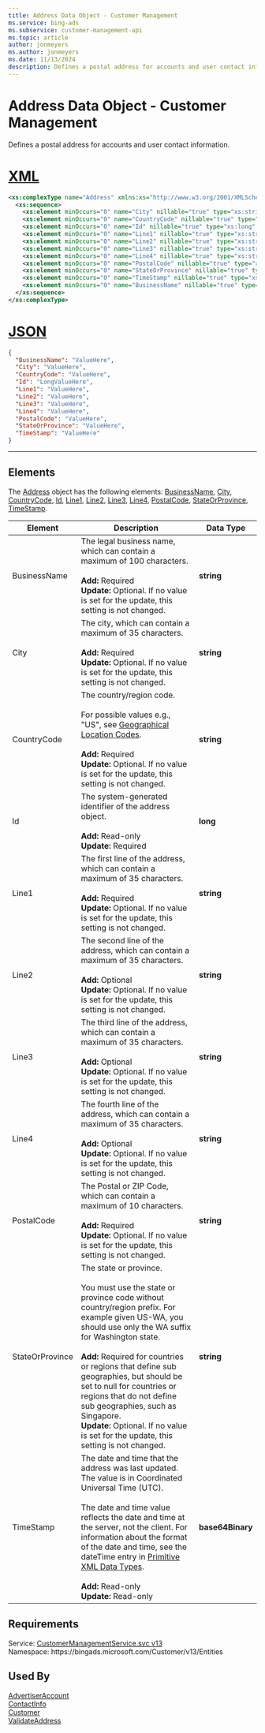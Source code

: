 ```yaml
---
title: Address Data Object - Customer Management
ms.service: bing-ads
ms.subservice: customer-management-api
ms.topic: article
author: jonmeyers
ms.author: jonmeyers
ms.date: 11/13/2024
description: Defines a postal address for accounts and user contact information.
---
```

# Address Data Object - Customer Management
Defines a postal address for accounts and user contact information.

# [XML](#tab/xml)

```xml
<xs:complexType name="Address" xmlns:xs="http://www.w3.org/2001/XMLSchema">
  <xs:sequence>
    <xs:element minOccurs="0" name="City" nillable="true" type="xs:string" />
    <xs:element minOccurs="0" name="CountryCode" nillable="true" type="xs:string" />
    <xs:element minOccurs="0" name="Id" nillable="true" type="xs:long" />
    <xs:element minOccurs="0" name="Line1" nillable="true" type="xs:string" />
    <xs:element minOccurs="0" name="Line2" nillable="true" type="xs:string" />
    <xs:element minOccurs="0" name="Line3" nillable="true" type="xs:string" />
    <xs:element minOccurs="0" name="Line4" nillable="true" type="xs:string" />
    <xs:element minOccurs="0" name="PostalCode" nillable="true" type="xs:string" />
    <xs:element minOccurs="0" name="StateOrProvince" nillable="true" type="xs:string" />
    <xs:element minOccurs="0" name="TimeStamp" nillable="true" type="xs:base64Binary" />
    <xs:element minOccurs="0" name="BusinessName" nillable="true" type="xs:string" />
  </xs:sequence>
</xs:complexType>
```

# [JSON](#tab/json)

```json
{
  "BusinessName": "ValueHere",
  "City": "ValueHere",
  "CountryCode": "ValueHere",
  "Id": "LongValueHere",
  "Line1": "ValueHere",
  "Line2": "ValueHere",
  "Line3": "ValueHere",
  "Line4": "ValueHere",
  "PostalCode": "ValueHere",
  "StateOrProvince": "ValueHere",
  "TimeStamp": "ValueHere"
}
```

-----

## <a name="elements"></a>Elements

The [Address](address.md) object has the following elements: [BusinessName](#businessname), [City](#city), [CountryCode](#countrycode), [Id](#id), [Line1](#line1), [Line2](#line2), [Line3](#line3), [Line4](#line4), [PostalCode](#postalcode), [StateOrProvince](#stateorprovince), [TimeStamp](#timestamp).

|Element|Description|Data Type|
|-----------|---------------|-------------|
|<a name="businessname"></a>BusinessName|The legal business name, which can contain a maximum of 100 characters.<br/><br/>**Add:** Required<br/>**Update:** Optional. If no value is set for the update, this setting is not changed.|**string**|
|<a name="city"></a>City|The city, which can contain a maximum of 35 characters.<br/><br/>**Add:** Required<br/>**Update:** Optional. If no value is set for the update, this setting is not changed.|**string**|
|<a name="countrycode"></a>CountryCode|The country/region code.<br/><br/>For possible values e.g., "US", see [Geographical Location Codes](../guides/geographical-location-codes.md#countrycodes).<br/><br/>**Add:** Required<br/>**Update:** Optional. If no value is set for the update, this setting is not changed.|**string**|
|<a name="id"></a>Id|The system-generated identifier of the address object.<br/><br/>**Add:** Read-only<br/>**Update:** Required|**long**|
|<a name="line1"></a>Line1|The first line of the address, which can contain a maximum of 35 characters.<br/><br/>**Add:** Required<br/>**Update:** Optional. If no value is set for the update, this setting is not changed.|**string**|
|<a name="line2"></a>Line2|The second line of the address, which can contain a maximum of 35 characters.<br/><br/>**Add:** Optional<br/>**Update:** Optional. If no value is set for the update, this setting is not changed.|**string**|
|<a name="line3"></a>Line3|The third line of the address, which can contain a maximum of 35 characters.<br/><br/>**Add:** Optional<br/>**Update:** Optional. If no value is set for the update, this setting is not changed.|**string**|
|<a name="line4"></a>Line4|The fourth line of the address, which can contain a maximum of 35 characters.<br/><br/>**Add:** Optional<br/>**Update:** Optional. If no value is set for the update, this setting is not changed.|**string**|
|<a name="postalcode"></a>PostalCode|The Postal or ZIP Code, which can contain a maximum of 10 characters.<br/><br/>**Add:** Required<br/>**Update:** Optional. If no value is set for the update, this setting is not changed.|**string**|
|<a name="stateorprovince"></a>StateOrProvince|The state or province.<br/><br/>You must use the state or province code without country/region prefix. For example given US-WA, you should use only the WA suffix for Washington state.<br/><br/>**Add:** Required for countries or regions that define sub geographies, but should be set to null for countries or regions that do not define sub geographies, such as Singapore.<br/>**Update:** Optional. If no value is set for the update, this setting is not changed.|**string**|
|<a name="timestamp"></a>TimeStamp|The date and time that the address was last updated. The value is in Coordinated Universal Time (UTC).<br/><br/>The date and time value reflects the date and time at the server, not the client. For information about the format of the date and time, see the dateTime entry in [Primitive XML Data Types](https://go.microsoft.com/fwlink/?linkid=859198).<br/><br/>**Add:** Read-only<br/>**Update:** Read-only|**base64Binary**|

## Requirements
Service: [CustomerManagementService.svc v13](https://clientcenter.api.bingads.microsoft.com/Api/CustomerManagement/v13/CustomerManagementService.svc)  
Namespace: https\://bingads.microsoft.com/Customer/v13/Entities  

## Used By
[AdvertiserAccount](advertiseraccount.md)  
[ContactInfo](contactinfo.md)  
[Customer](customer.md)  
[ValidateAddress](validateaddress.md)  
